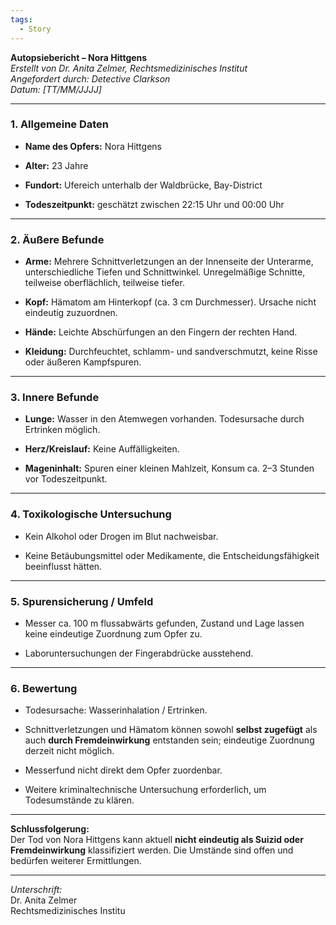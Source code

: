 ```yaml
---
tags:
  - Story
---
```

**Autopsiebericht – Nora Hittgens**  
_Erstellt von Dr. Anita Zelmer, Rechtsmedizinisches Institut_  
_Angefordert durch: Detective Clarkson_  
_Datum: [TT/MM/JJJJ]_

---

### 1. Allgemeine Daten

- **Name des Opfers:** Nora Hittgens
    
- **Alter:** 23 Jahre
    
- **Fundort:** Ufereich unterhalb der Waldbrücke, Bay-District
    
- **Todeszeitpunkt:** geschätzt zwischen 22:15 Uhr und 00:00 Uhr
    

---

### 2. Äußere Befunde

- **Arme:** Mehrere Schnittverletzungen an der Innenseite der Unterarme, unterschiedliche Tiefen und Schnittwinkel. Unregelmäßige Schnitte, teilweise oberflächlich, teilweise tiefer.
    
- **Kopf:** Hämatom am Hinterkopf (ca. 3 cm Durchmesser). Ursache nicht eindeutig zuzuordnen.
    
- **Hände:** Leichte Abschürfungen an den Fingern der rechten Hand.
    
- **Kleidung:** Durchfeuchtet, schlamm- und sandverschmutzt, keine Risse oder äußeren Kampfspuren.
    

---

### 3. Innere Befunde

- **Lunge:** Wasser in den Atemwegen vorhanden. Todesursache durch Ertrinken möglich.
    
- **Herz/Kreislauf:** Keine Auffälligkeiten.
    
- **Mageninhalt:** Spuren einer kleinen Mahlzeit, Konsum ca. 2–3 Stunden vor Todeszeitpunkt.
    

---

### 4. Toxikologische Untersuchung

- Kein Alkohol oder Drogen im Blut nachweisbar.
    
- Keine Betäubungsmittel oder Medikamente, die Entscheidungsfähigkeit beeinflusst hätten.
    

---

### 5. Spurensicherung / Umfeld

- Messer ca. 100 m flussabwärts gefunden, Zustand und Lage lassen keine eindeutige Zuordnung zum Opfer zu.
    
- Laboruntersuchungen der Fingerabdrücke ausstehend.
    

---

### 6. Bewertung

- Todesursache: Wasserinhalation / Ertrinken.
    
- Schnittverletzungen und Hämatom können sowohl **selbst zugefügt** als auch **durch Fremdeinwirkung** entstanden sein; eindeutige Zuordnung derzeit nicht möglich.
    
- Messerfund nicht direkt dem Opfer zuordenbar.
    
- Weitere kriminaltechnische Untersuchung erforderlich, um Todesumstände zu klären.
    

---

**Schlussfolgerung:**  
Der Tod von Nora Hittgens kann aktuell **nicht eindeutig als Suizid oder Fremdeinwirkung** klassifiziert werden. Die Umstände sind offen und bedürfen weiterer Ermittlungen.

---

_Unterschrift:_  
Dr. Anita Zelmer  
Rechtsmedizinisches Institu